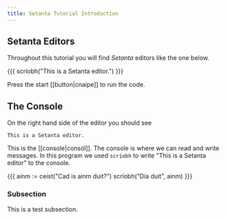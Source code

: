 ```yaml
---
title: Setanta Tutorial Introduction
---
```


## Setanta Editors

Throughout this tutorial you will find *Setanta* editors like the one below.

{{{
scríobh("This is a Setanta editor.")
}}}

Press the start [[button|cnaipe]] to run the code.

## The Console

On the right hand side of the editor you should see

    This is a Setanta editor.

This is the [[console|consól]]. The console is where we can read and write messages. In this program we used `scríobh` to write "This is a Setanta editor" to the console.

{{{
ainm := ceist("Cad is ainm duit?")
scríobh("Dia duit", ainm)
}}}

### Subsection

This is a test subsection.
